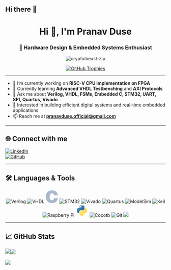 ## Hi there 👋

<h1 align="center">Hi 👋, I'm Pranav Duse</h1>
<h3 align="center">🔌 Hardware Design & Embedded Systems Enthusiast</h3>

<p align="center"> 
  <img src="https://komarev.com/ghpvc/?username=crypticbeast-zip&label=Profile%20views&color=0e75b6&style=flat" alt="crypticbeast-zip" />
</p>

<p align="center"> 
  <a href="https://github.com/ryo-ma/github-profile-trophy">
    <img src="https://github-profile-trophy.vercel.app/?username=crypticbeast-zip&theme=radical&margin-w=10&margin-h=15&row=1&column=6" alt="GitHub Trophies" />
  </a> 
</p>

---

- 🔭 I’m currently working on **RISC-V CPU implementation on FPGA**
- 🌱 Currently learning **Advanced VHDL Testbenching** and **AXI Protocols**
- 💬 Ask me about **Verilog, VHDL, FSMs, Embedded C, STM32, UART, SPI, Quartus, Vivado**
- 🧠 Interested in building efficient digital systems and real-time embedded applications
- 📫 Reach me at **pranavduse.official@gmail.com**

---

## 🌐 Connect with me

[![LinkedIn](https://img.shields.io/badge/LinkedIn-blue?style=for-the-badge&logo=linkedin&logoColor=white)](https://linkedin.com/in/pranavduse)  
[![GitHub](https://img.shields.io/badge/GitHub-000?style=for-the-badge&logo=github&logoColor=white)](https://github.com/crypticbeast-zip)

---

## 🛠️ Languages & Tools

<p align="center">

<!-- HDL -->
<img src="https://img.icons8.com/color/48/chip.png" alt="Verilog" width="40"/>
<img src="https://img.icons8.com/ios/50/000000/fpga.png" alt="VHDL" width="40"/>

<!-- Embedded C & MCUs -->
<img src="https://raw.githubusercontent.com/devicons/devicon/master/icons/c/c-original.svg" alt="C" width="40" height="40"/>
<img src="https://img.icons8.com/ios/50/000000/stm32.png" alt="STM32" width="40"/>

<!-- IDEs & Tools -->
<img src="https://upload.wikimedia.org/wikipedia/commons/3/3f/Vivado_Design_Suite_Logo.png" alt="Vivado" width="40"/>
<img src="https://upload.wikimedia.org/wikipedia/commons/2/2b/Quartus_II_Logo.png" alt="Quartus" width="40"/>
<img src="https://upload.wikimedia.org/wikipedia/commons/e/ed/ModelSim_Logo.svg" alt="ModelSim" width="60"/>
<img src="https://upload.wikimedia.org/wikipedia/commons/9/93/Keil_logo.png" alt="Keil" width="40"/>
<img src="https://img.icons8.com/ios/50/raspberry-pi.png" alt="Raspberry Pi" width="40"/>

<!-- Scripting & Verification -->
<img src="https://raw.githubusercontent.com/devicons/devicon/master/icons/python/python-original.svg" alt="Python" width="40"/>
<img src="https://img.shields.io/badge/cocotb-UnitTest-darkgreen?style=flat&logo=python&logoColor=white" alt="Cocotb"/>

<!-- Version Control -->
<img src="https://www.vectorlogo.zone/logos/git-scm/git-scm-icon.svg" alt="Git" width="40"/>
<img src="https://cdn.jsdelivr.net/gh/devicons/devicon/icons/github/github-original.svg" width="40"/>

</p>

---

## 📈 GitHub Stats

<p>
  <img align="left" src="https://github-readme-stats.vercel.app/api/top-langs/?username=crypticbeast-zip&layout=compact&langs_count=8&theme=radical"/>
</p>

<p>
  <img align="center" src="https://github-readme-stats.vercel.app/api?username=crypticbeast-zip&show_icons=true&theme=radical" />
</p>

<p>
  <img align="center" src="https://github-readme-streak-stats.herokuapp.com/?user=crypticbeast-zip&theme=radical" />
</p>
